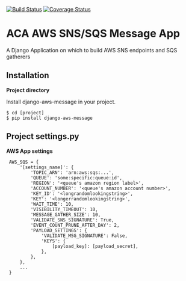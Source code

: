 [![Build Status](https://api.travis-ci.org/uw-it-aca/django-aws-message.svg?branch=master)](https://travis-ci.org/uw-it-aca/django-aws-message)
[![Coverage Status](https://coveralls.io/repos/uw-it-aca/django-aws-message/badge.png?branch=master)](https://coveralls.io/r/uw-it-aca/django-aws-message?branch=master)

ACA AWS SNS/SQS Message App
===========================

A Django Application on which to build AWS SNS endpoints and SQS gatherers

Installation
------------

**Project directory**

Install django-aws-message in your project.

    $ cd [project]
    $ pip install django-aws-message

Project settings.py
------------------

**AWS App settings**

     AWS_SQS = {
         '[settings_name]': {
             'TOPIC_ARN': 'arn:aws:sqs:...',
             'QUEUE': 'some:specific:queue:id',
             'REGION': '<queue's amazon region label>',
             'ACCOUNT_NUMBER': '<queue's amazon account number>',
             'KEY_ID': '<longrandomlookingstring>',
             'KEY': '<longerrandomlookingstring>',
             'WAIT_TIME': 10,
             'VISIBILITY_TIMEOUT': 10,
             'MESSAGE_GATHER_SIZE': 10,
             'VALIDATE_SNS_SIGNATURE': True,
             'EVENT_COUNT_PRUNE_AFTER_DAY': 2,
             'PAYLOAD_SETTINGS': {
                 'VALIDATE_MSG_SIGNATURE': False,
                 'KEYS': {
                     [payload_key]: [payload_secret],
                 },
             },
         },
         ...
     }
